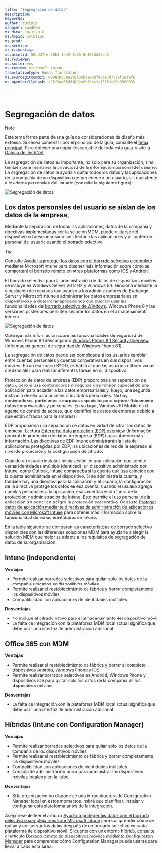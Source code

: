 ```yaml
---
title: "Segregación de datos"
description: 
keywords: 
author: YuriDio
manager: swadhwa
ms.date: 10/3/2016
ms.topic: solution
ms.prod: 
ms.service: 
ms.technology: 
ms.assetid: 50bd37fe-30b5-4a45-9c36-0b907dd13cc2
ms.reviewer: 
ms.suite: ems
ms.custom: microsoft-intune
translationtype: Human Translation
ms.sourcegitcommit: 0808c833aa2b6f36baa8d8f48ce797cc9f18aafa
ms.openlocfilehash: c25ffae65d37b92e8b09ccfa1615fa92a9580638


---
```


# Segregación de datos

>[!NOTE]
>Este tema forma parte de una guía de consideraciones de diseño más extensa. Si desea comenzar por el principio de la guía, consulte el [tema principal](mdm-design-considerations-guide.md). Para obtener una copia descargable de toda esta guía, visite la [Galería de TechNet](https://gallery.technet.microsoft.com/Mobile-Device-Management-7d401582).

La segregación de datos es importante, no solo para su organización, sino también para mantener la privacidad de la información personal del usuario. La segregación de datos le ayuda a quitar todos los datos y las aplicaciones de la compañía de un dispositivo que pertenece a un usuario, sin que afecte a los datos personales del usuario (consulte la siguiente figura):

![Segregación de datos](./media/MDM_Figure_10.png)

## Los datos personales del usuario se aíslan de los datos de la empresa,

Mediante la separación de todas las aplicaciones, datos de la compañía y directivas implementadas por la solución MDM, puede quitarse del dispositivo si fuese necesario sin afectar a las aplicaciones y al contenido personal del usuario usando el borrado selectivo. 

>[!TIP] 
> Consulte [Ayudar a proteger los datos con el borrado selectivo o completo mediante Microsoft Intune](/intune/deploy-use/use-remote-wipe-to-help-protect-data-using-microsoft-intune) para obtener más información sobre cómo se comportará el borrado remoto en otras plataformas como iOS y Android. 

El borrado selectivo para la administración de datos de dispositivos móviles se incluye en Windows Server 2012 R2 y Windows 8.1. Funciona mediante la vinculación de recursos que ayudan a los administradores de Exchange Server y Microsoft Intune a administrar los datos empresariales en dispositivos y a desarrollar aplicaciones que pueden usar las funcionalidades del [borrado selectivo de Windows](https://technet.microsoft.com/library/dn486874.aspx).  Windows Phone 8 y las versiones posteriores permiten separar los datos en el almacenamiento interno.

![Segregación de datos](./media/MDM_Figure_11.png)

Obtenga más información sobre las funcionalidades de seguridad de Windows Phone 8.1 descargando [Windows Phone 8.1 Security Overview](http://www.microsoft.com/download/details.aspx?id=42509) (Información general de seguridad de Windows Phone 8.1).

La segregación de datos puede ser complicada si los usuarios cambian entre cuentas personales y cuentas corporativas en sus dispositivos móviles. En un escenario BYOD, es habitual que los usuarios utilicen varias credenciales para realizar diferentes tareas en su dispositivo. 

Protección de datos de empresa (EDP) proporciona una separación de datos, pero ni usa contenedores ni requiere una versión especial de una aplicación para acceder a los datos empresariales y, luego, una segunda instancia de ella para acceder a los datos personales. No hay contenedores, particiones o carpetas especiales para separar físicamente datos empresariales y personales. En su lugar, Windows 10 Mobile es el agente de control de acceso, que identifica los datos de empresa debido a que están cifrados para la empresa. 

EDP proporciona una separación de datos en virtud de cifrar los datos de empresa. Lectura [Enterprise data protection (EDP) overview](https://technet.microsoft.com/library/dn985838.aspx) (Información general de protección de datos de empresa [EDP]) para obtener más información. Las directivas de EDP Intune administrarán la lista de aplicaciones protegidas por EDP, las ubicaciones de red de la empresa, el nivel de protección y la configuración de cifrado.

Cuando un usuario instala e inicia sesión en una aplicación que admite varias identidades (múltiple identidad), un dispositivo administrado por Intune, como Outlook, Intune comprueba si la cuenta que usa coincide con la cuenta administrada en el dispositivo. Si se administra la cuenta, y también hay una directiva para la aplicación y el usuario, la configuración de la directiva protege los datos en esa cuenta. Cuando el usuario agrega cuentas personales a la aplicación, esas cuentas están fuera de la protección y administración de Intune. Esto permite el uso personal de la aplicación sin poner en peligro la protección corporativa. Consulte [Proteger datos de aplicación mediante directivas de administración de aplicaciones móviles con Microsoft Intune](/intune/deploy-use/configure-and-deploy-mobile-application-management-policies-in-the-microsoft-intune-console) para obtener más información sobre la funcionalidad de varias identidades en Intune. 

En la tabla siguiente se comparan las características de borrado selectivo disponibles con las diferentes soluciones MDM para ayudarle a elegir la solución MDM que mejor se adapte a los requisitos de segregación de datos de su organización.

## Intune (independiente)

**Ventajas**

- Permite realizar borrados selectivos para quitar solo los datos de la compañía ubicados en dispositivos móviles
- Permite realizar el restablecimiento de fábrica y borrar completamente los dispositivos móviles
- Compatibilidad con aplicaciones de identidades múltiples

**Desventajas**

- No incluye el cifrado nativo para el almacenamiento del dispositivo móvil
- La falta de integración con la plataforma MDM local actual significa que debe usar una interfaz de administración adicional

## Office 365 con MDM

**Ventajas**

- Permite realizar el restablecimiento de fábrica y borrar al completo dispositivos Android, Windows Phone y iOS
- Permite realizar borrados selectivos en Android, Windows Phone y dispositivos iOS para quitar solo los datos de la compañía de los dispositivos móviles

**Desventajas**

- La falta de integración con la plataforma MDM local actual significa que debe usar una interfaz de administración adicional

## Híbridas (Intune con Configuration Manager)

**Ventajas**

- Permite realizar borrados selectivos para quitar solo los datos de la compañía de los dispositivos móviles
- Permite realizar el restablecimiento de fábrica y borrar completamente los dispositivos móviles
- Compatibilidad con aplicaciones de identidades múltiples
- Consola de administración única para administrar los dispositivos móviles locales y en la nube

**Desventajas**

- Si la organización no dispone de una infraestructura de Configuration Manager local en estos momentos, habrá que planificar, instalar y configurar esta plataforma antes de la integración.

Asegúrese de leer el artículo [Ayudar a proteger los datos con el borrado selectivo o completo mediante Microsoft Intune](/intune/deploy-use/use-remote-wipe-to-help-protect-data-using-microsoft-intune) para comprender cómo se quitan y conservan los datos después de un borrado selectivo en cada plataforma de dispositivo móvil. Si cuenta con un entorno híbrido, consulte el artículo [Borrado remoto de dispositivos móviles mediante Configuration Manager](https://technet.microsoft.com/library/dn956981.aspx) para comprender cómo Configuration Manager puede usarse para llevar a cabo esta tarea.



<!--HONumber=Oct16_HO1-->


